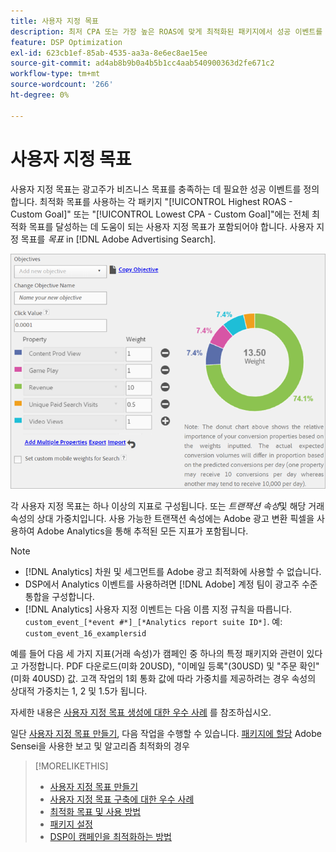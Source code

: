 ```yaml
---
title: 사용자 지정 목표
description: 최저 CPA 또는 가장 높은 ROAS에 맞게 최적화된 패키지에서 성공 이벤트를 정의하는 사용자 지정 목표에 대해 알아봅니다.
feature: DSP Optimization
exl-id: 623cb1ef-85ab-4535-aa3a-8e6ec8ae15ee
source-git-commit: ad4ab8b9b0a4b5b1cc4aab540900363d2fe671c2
workflow-type: tm+mt
source-wordcount: '266'
ht-degree: 0%

---
```


# 사용자 지정 목표

사용자 지정 목표는 광고주가 비즈니스 목표를 충족하는 데 필요한 성공 이벤트를 정의합니다. 최적화 목표를 사용하는 각 패키지 &quot;[!UICONTROL Highest ROAS - Custom Goal]&quot; 또는 &quot;[!UICONTROL Lowest CPA - Custom Goal]&quot;에는 전체 최적화 목표를 달성하는 데 도움이 되는 사용자 지정 목표가 포함되어야 합니다. 사용자 지정 목표를 *목표* in [!DNL Adobe Advertising Search].

![사용자 지정 목표](/help/dsp/assets/objective-goals.png)

각 사용자 지정 목표는 하나 이상의 지표로 구성됩니다. 또는 *트랜잭션 속성*&#x200B;및 해당 거래 속성의 상대 가중치입니다. 사용 가능한 트랜잭션 속성에는 Adobe 광고 변환 픽셀을 사용하여 Adobe Analytics을 통해 추적된 모든 지표가 포함됩니다.

>[!NOTE]
>
>* [!DNL Analytics] 차원 및 세그먼트를 Adobe 광고 최적화에 사용할 수 없습니다.
>* DSP에서 Analytics 이벤트를 사용하려면 [!DNL Adobe] 계정 팀이 광고주 수준 통합을 구성합니다.
>* [!DNL Analytics] 사용자 지정 이벤트는 다음 이름 지정 규칙을 따릅니다. `custom_event_[*event #*]_[*Analytics report suite ID*]`. 예: `custom_event_16_examplersid`


예를 들어 다음 세 가지 지표(거래 속성)가 캠페인 중 하나의 특정 패키지와 관련이 있다고 가정합니다. PDF 다운로드(미화 20USD), &quot;이메일 등록&quot;(30USD) 및 &quot;주문 확인&quot;(미화 40USD) 값. 고객 작업의 1회 통화 값에 따라 가중치를 제공하려는 경우 속성의 상대적 가중치는 1, 2 및 1.5가 됩니다.

자세한 내용은 [사용자 지정 목표 생성에 대한 우수 사례](custom-goal-best-practices.md) 를 참조하십시오.

일단 [사용자 지정 목표 만들기](custom-goal-create.md), 다음 작업을 수행할 수 있습니다. [패키지에 할당](/help/dsp/campaign-management/packages/package-settings.md) Adobe Sensei을 사용한 보고 및 알고리즘 최적화의 경우

>[!MORELIKETHIS]
>
>* [사용자 지정 목표 만들기](custom-goal-create.md)
>* [사용자 지정 목표 구축에 대한 우수 사례](custom-goal-best-practices.md)
>* [최적화 목표 및 사용 방법](optimization-goals.md)
>* [패키지 설정](/help/dsp/campaign-management/packages/package-settings.md)
> * [DSP이 캠페인을 최적화하는 방법](optimization-how-dsp-optimizes-campaigns.md)

